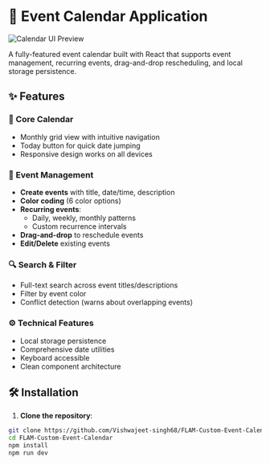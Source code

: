 # 📅 Event Calendar Application

![Calendar UI Preview](./Screenshot%2025-07-21%20102249.png)<!-- Replace with your actual screenshot -->

A fully-featured event calendar built with React that supports event management, recurring events, drag-and-drop rescheduling, and local storage persistence.

## ✨ Features

### 📅 Core Calendar
- Monthly grid view with intuitive navigation
- Today button for quick date jumping
- Responsive design works on all devices

### 🎯 Event Management
- **Create events** with title, date/time, description
- **Color coding** (6 color options)
- **Recurring events**:
  - Daily, weekly, monthly patterns
  - Custom recurrence intervals
- **Drag-and-drop** to reschedule events
- **Edit/Delete** existing events

### 🔍 Search & Filter
- Full-text search across event titles/descriptions
- Filter by event color
- Conflict detection (warns about overlapping events)

### ⚙️ Technical Features
- Local storage persistence
- Comprehensive date utilities
- Keyboard accessible
- Clean component architecture

## 🛠️ Installation

1. **Clone the repository**:
```bash
git clone https://github.com/Vishwajeet-singh68/FLAM-Custom-Event-Calendar.git
cd FLAM-Custom-Event-Calendar
npm install
npm run dev
